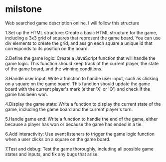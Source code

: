 # milstone
Web searched game description online. I will follow this structure

1.Set up the HTML structure: Create a basic HTML structure for the game, including a 3x3 grid of squares that represent the game board. You can use div elements to create the grid, and assign each square a unique id that corresponds to its position on the board.

2.Define the game logic: Create a JavaScript function that will handle the game logic. This function should keep track of the current player, the state of the game board, and the winning conditions.

3.Handle user input: Write a function to handle user input, such as clicking on a square on the game board. This function should update the game board with the current player's mark (either 'X' or 'O') and check if the game has been won.

4.Display the game state: Write a function to display the current state of the game, including the game board and the current player's turn.

5.Handle game end: Write a function to handle the end of the game, either because a player has won or because the game has ended in a tie.

6.Add interactivity: Use event listeners to trigger the game logic function when a user clicks on a square on the game board.

7.Test and debug: Test the game thoroughly, including all possible game states and inputs, and fix any bugs that arise.